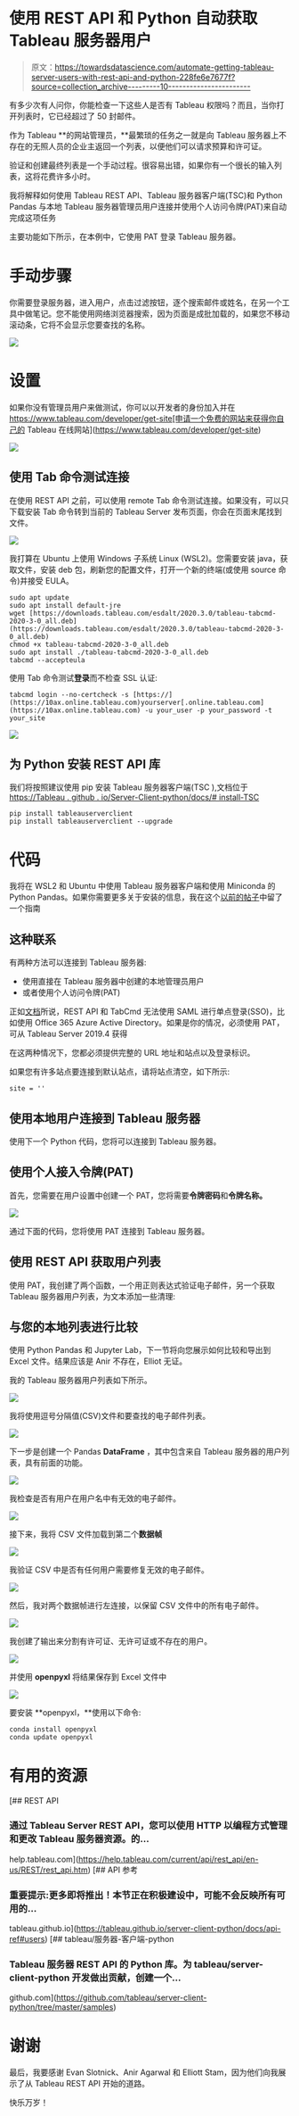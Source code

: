 # 使用 REST API 和 Python 自动获取 Tableau 服务器用户

> 原文：<https://towardsdatascience.com/automate-getting-tableau-server-users-with-rest-api-and-python-228fe6e7677f?source=collection_archive---------10----------------------->

有多少次有人问你，你能检查一下这些人是否有 Tableau 权限吗？而且，当你打开列表时，它已经超过了 50 封邮件。

作为 Tableau **的网站管理员，**最繁琐的任务之一就是向 Tableau 服务器上不存在的无照人员的企业主返回一个列表，以便他们可以请求预算和许可证。

验证和创建最终列表是一个手动过程。很容易出错，如果你有一个很长的输入列表，这将花费许多小时。

我将解释如何使用 Tableau REST API、Tableau 服务器客户端(TSC)和 Python Pandas 与本地 Tableau 服务器管理员用户连接并使用个人访问令牌(PAT)来自动完成这项任务

主要功能如下所示，在本例中，它使用 PAT 登录 Tableau 服务器。

# 手动步骤

你需要登录服务器，进入用户，点击过滤按钮，逐个搜索邮件或姓名，在另一个工具中做笔记。您不能使用网络浏览器搜索，因为页面是成批加载的，如果您不移动滚动条，它将不会显示您要查找的名称。

![](img/7a67ddd9ce3a410b2816a4fd8e2769d3.png)

# 设置

如果你没有管理员用户来做测试，你可以以开发者的身份加入并在 https://www.tableau.com/developer/get-site[申请一个免费的网站来获得你自己的 Tableau 在线网站](https://www.tableau.com/developer/get-site)

![](img/00d70ad74a4c4aad53dc7de58b207bfc.png)

## **使用 Tab 命令测试连接**

在使用 REST API 之前，可以使用 remote Tab 命令测试连接。如果没有，可以只下载安装 Tab 命令转到当前的 Tableau Server 发布页面，你会在页面末尾找到文件。

![](img/c3d4a90cd134cee44d4fbf925e7b80b3.png)

我打算在 Ubuntu 上使用 Windows 子系统 Linux (WSL2)。您需要安装 java，获取文件，安装 deb 包，刷新您的配置文件，打开一个新的终端(或使用 source 命令)并接受 EULA。

```
sudo apt update
sudo apt install default-jre
wget [https://downloads.tableau.com/esdalt/2020.3.0/tableau-tabcmd-2020-3-0_all.deb](https://downloads.tableau.com/esdalt/2020.3.0/tableau-tabcmd-2020-3-0_all.deb)
chmod +x tableau-tabcmd-2020-3-0_all.deb
sudo apt install ./tableau-tabcmd-2020-3-0_all.deb
tabcmd --accepteula
```

使用 Tab 命令测试**登录**而不检查 SSL 认证:

```
tabcmd login --no-certcheck -s [https://](https://10ax.online.tableau.com)yourserver[.online.tableau.com](https://10ax.online.tableau.com) -u your_user -p your_password -t your_site
```

![](img/3cff803af2cf796419a9c706bac3a6e9.png)

## 为 Python 安装 REST API 库

我们将按照建议使用 pip 安装 Tableau 服务器客户端(TSC ),文档位于[https://Tableau . github . io/Server-Client-python/docs/# install-TSC](https://tableau.github.io/server-client-python/docs/#install-tsc)

```
pip install tableauserverclient
pip install tableauserverclient --upgrade
```

# 代码

我将在 WSL2 和 Ubuntu 中使用 Tableau 服务器客户端和使用 Miniconda 的 Python Pandas。如果你需要更多关于安装的信息，我在这个[以前的帖子](https://medium.com/@cristiansaavedra/configuring-jupyter-notebook-in-windows-subsystem-linux-wsl2-c757893e9d69)中留了一个指南

## 这种联系

有两种方法可以连接到 Tableau 服务器:

*   使用直接在 Tableau 服务器中创建的本地管理员用户
*   或者使用个人访问令牌(PAT)

正如[文档](https://help.tableau.com/current/api/rest_api/en-us/REST/rest_api_concepts_auth.htm)所说，REST API 和 TabCmd 无法使用 SAML 进行单点登录(SSO)，比如使用 Office 365 Azure Active Directory。如果是你的情况，必须使用 PAT，可从 Tableau Server 2019.4 获得

在这两种情况下，您都必须提供完整的 URL 地址和站点以及登录标识。

如果您有许多站点要连接到默认站点，请将站点清空，如下所示:

```
site = ''
```

## 使用本地用户连接到 Tableau 服务器

使用下一个 Python 代码，您将可以连接到 Tableau 服务器。

## **使用个人接入令牌(PAT)**

首先，您需要在用户设置中创建一个 PAT，您将需要**令牌密码**和**令牌名称。**

![](img/6545ff58b6434769b62b0d56c0ec6c21.png)

通过下面的代码，您将使用 PAT 连接到 Tableau 服务器。

## 使用 REST API 获取用户列表

使用 PAT，我创建了两个函数，一个用正则表达式验证电子邮件，另一个获取 Tableau 服务器用户列表，为文本添加一些清理:

## 与您的本地列表进行比较

使用 Python Pandas 和 Jupyter Lab，下一节将向您展示如何比较和导出到 Excel 文件。结果应该是 Anir 不存在，Elliot 无证。

我的 Tableau 服务器用户列表如下所示。

![](img/7677523707176db50ff13d254ccf7cf0.png)

我将使用逗号分隔值(CSV)文件和要查找的电子邮件列表。

![](img/5de19e2e1d8c9c30afa36fd37de19c92.png)

下一步是创建一个 Pandas **DataFrame** ，其中包含来自 Tableau 服务器的用户列表，具有前面的功能。

![](img/20c344bd85b4695464746d2d50d469ff.png)

我检查是否有用户在用户名中有无效的电子邮件。

![](img/c25910a46609c4e98e11821e36559bdb.png)

接下来，我将 CSV 文件加载到第二个**数据帧**

![](img/d3fc5f432d787a8267b108559a6af2a7.png)

我验证 CSV 中是否有任何用户需要修复无效的电子邮件。

![](img/a7822c48916ea5b5ccc6df77c70be628.png)

然后，我对两个数据帧进行左连接，以保留 CSV 文件中的所有电子邮件。

![](img/a4b6c57faa70248f239410bd07dc8d91.png)

我创建了输出来分割有许可证、无许可证或不存在的用户。

![](img/ce303f824da27b23905896252c173cec.png)

并使用 **openpyxl** 将结果保存到 Excel 文件中

![](img/fc5cc69912366181c49a16e20d47a5c6.png)

要安装 **openpyxl，**使用以下命令:

```
conda install openpyxl
conda update openpyxl
```

# 有用的资源

 [## REST API

### 通过 Tableau Server REST API，您可以使用 HTTP 以编程方式管理和更改 Tableau 服务器资源。的…

help.tableau.com](https://help.tableau.com/current/api/rest_api/en-us/REST/rest_api.htm) [](https://tableau.github.io/server-client-python/docs/api-ref#users) [## API 参考

### 重要提示:更多即将推出！本节正在积极建设中，可能不会反映所有可用的…

tableau.github.io](https://tableau.github.io/server-client-python/docs/api-ref#users) [](https://github.com/tableau/server-client-python/tree/master/samples) [## tableau/服务器-客户端-python

### Tableau 服务器 REST API 的 Python 库。为 tableau/server-client-python 开发做出贡献，创建一个…

github.com](https://github.com/tableau/server-client-python/tree/master/samples) 

# 谢谢

最后，我要感谢 Evan Slotnick、Anir Agarwal 和 Elliott Stam，因为他们向我展示了从 Tableau REST API 开始的道路。

快乐万岁！